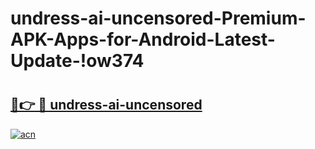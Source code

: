 # undress-ai-uncensored-Premium-APK-Apps-for-Android-Latest-Update-!ow374

# <h2><a href="https://l83kq3.esa.edu.pl?title=undress-ai-uncensored&ref=ow374">🔗👉 🔴 undress-ai-uncensored</a></h2>

[![acn](https://github.com/user-attachments/assets/0f9c940e-d8b0-45ae-aac7-cd30a18b3e1c)](https://l83kq3.esa.edu.pl?title=undress-ai-uncensored&ref=ow374)

